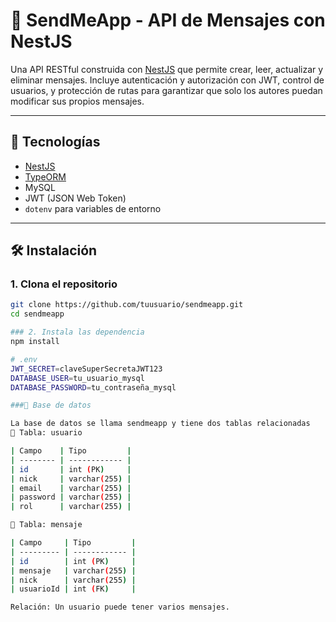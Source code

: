 # 📩 SendMeApp - API de Mensajes con NestJS

Una API RESTful construida con [NestJS](https://nestjs.com/) que permite crear, leer, actualizar y eliminar mensajes. Incluye autenticación y autorización con JWT, control de usuarios, y protección de rutas para garantizar que solo los autores puedan modificar sus propios mensajes.

---

## 🚀 Tecnologías

- [NestJS](https://nestjs.com/)
- [TypeORM](https://typeorm.io/)
- MySQL
- JWT (JSON Web Token)
- `dotenv` para variables de entorno

---

## 🛠️ Instalación

### 1. Clona el repositorio

```bash
git clone https://github.com/tuusuario/sendmeapp.git
cd sendmeapp

### 2. Instala las dependencia
npm install

# .env
JWT_SECRET=claveSuperSecretaJWT123
DATABASE_USER=tu_usuario_mysql
DATABASE_PASSWORD=tu_contraseña_mysql

###🧱 Base de datos

La base de datos se llama sendmeapp y tiene dos tablas relacionadas
📄 Tabla: usuario

| Campo    | Tipo         |
| -------- | ------------ |
| id       | int (PK)     |
| nick     | varchar(255) |
| email    | varchar(255) |
| password | varchar(255) |
| rol      | varchar(255) |

📨 Tabla: mensaje

| Campo     | Tipo         |
| --------- | ------------ |
| id        | int (PK)     |
| mensaje   | varchar(255) |
| nick      | varchar(255) |
| usuarioId | int (FK)     |

Relación: Un usuario puede tener varios mensajes.










